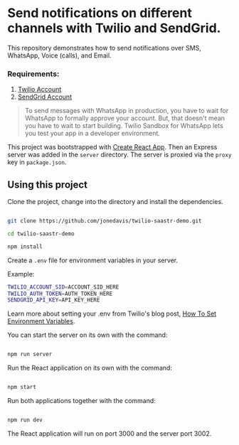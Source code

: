 
# Send notifications on different channels with Twilio and SendGrid.

This repository demonstrates how to send notifications over SMS, WhatsApp, Voice (calls), and Email.

### Requirements:
1. [Twilio Account](https://www.twilio.com/console)
2. [SendGrid Account](https://www.sendgrid.com)

> To send messages with WhatsApp in production, you have to wait for WhatsApp to formally approve your account. But, that doesn't mean you have to wait to start building. Twilio Sandbox for WhatsApp lets you test your app in a developer environment.

This project was bootstrapped with [Create React App](https://github.com/facebookincubator/create-react-app). Then an Express server was added in the `server` directory. The server is proxied via the `proxy` key in `package.json`.

## Using this project
Clone the project, change into the directory and install the dependencies.
```bash

git clone https://github.com/jonedavis/twilio-saastr-demo.git

cd twilio-saastr-demo

npm install

```
Create a `.env` file for environment variables in your server.

Example:
```bash
TWILIO_ACCOUNT_SID=ACCOUNT_SID_HERE
TWILIO_AUTH_TOKEN=AUTH_TOKEN_HERE
SENDGRID_API_KEY=API_KEY_HERE
```
Learn more about setting your .env from Twilio's blog post, [How To Set Environment Variables](https://www.twilio.com/blog/2017/01/how-to-set-environment-variables.html).

You can start the server on its own with the command:
```bash

npm run server

```
Run the React application on its own with the command:
```bash

npm start
```
Run both applications together with the command:
```bash

npm run dev

```
The React application will run on port 3000 and the server port 3002.